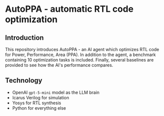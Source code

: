 # AutoPPA - automatic RTL code optimization

## Introduction

This repository introduces AutoPPA - an AI agent which optimizes RTL code for Power, Performance, Area (PPA). In addition to the agent, a benchmark containing 10 optimization tasks is included. Finally, several baselines are provided to see how the AI's performance compares.

## Technology

- OpenAI `gpt-5-mini` model as the LLM brain
- Icarus Verilog for simulation
- Yosys for RTL synthesis
- Python for everything else